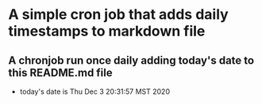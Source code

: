 A simple cron job that adds daily timestamps to markdown file
============================================================
## A chronjob run once daily adding today's date to this README.md file
* today's date is Thu Dec  3 20:31:57 MST 2020
